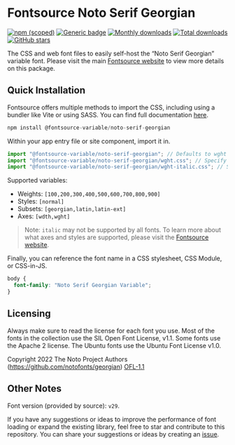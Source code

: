 # Fontsource Noto Serif Georgian

[![npm (scoped)](https://img.shields.io/npm/v/@fontsource-variable/noto-serif-georgian?color=brightgreen)](https://www.npmjs.com/package/@fontsource-variable/noto-serif-georgian) [![Generic badge](https://img.shields.io/badge/fontsource-passing-brightgreen)](https://github.com/fontsource/fontsource) [![Monthly downloads](https://badgen.net/npm/dm/@fontsource-variable/noto-serif-georgian)](https://github.com/fontsource/fontsource) [![Total downloads](https://badgen.net/npm/dt/@fontsource-variable/noto-serif-georgian)](https://github.com/fontsource/fontsource) [![GitHub stars](https://img.shields.io/github/stars/fontsource/fontsource.svg?style=social&label=Star)](https://github.com/fontsource/fontsource/stargazers)

The CSS and web font files to easily self-host the “Noto Serif Georgian” variable font. Please visit the main [Fontsource website](https://fontsource.org/fonts/noto-serif-georgian) to view more details on this package.

## Quick Installation

Fontsource offers multiple methods to import the CSS, including using a bundler like Vite or using SASS. You can find full documentation [here](https://fontsource.org/docs/getting-started/introduction).

```javascript
npm install @fontsource-variable/noto-serif-georgian
```

Within your app entry file or site component, import it in.

```javascript
import "@fontsource-variable/noto-serif-georgian"; // Defaults to wght axis
import "@fontsource-variable/noto-serif-georgian/wght.css"; // Specify axis
import "@fontsource-variable/noto-serif-georgian/wght-italic.css"; // Specify axis and style
```

Supported variables:
- Weights: `[100,200,300,400,500,600,700,800,900]`
- Styles: `[normal]`
- Subsets: `[georgian,latin,latin-ext]`
- Axes: `[wdth,wght]`

> Note: `italic` may not be supported by all fonts. To learn more about what axes and styles are supported, please visit the [Fontsource website](https://fontsource.org/fonts/noto-serif-georgian).

Finally, you can reference the font name in a CSS stylesheet, CSS Module, or CSS-in-JS.

```css
body {
  font-family: "Noto Serif Georgian Variable";
}
```

## Licensing
Always make sure to read the license for each font you use. Most of the fonts in the collection use the SIL Open Font License, v1.1. Some fonts use the Apache 2 license. The Ubuntu fonts use the Ubuntu Font License v1.0.

Copyright 2022 The Noto Project Authors (https://github.com/notofonts/georgian)
[OFL-1.1](https://openfontlicense.org)

## Other Notes
Font version (provided by source): `v29`.

If you have any suggestions or ideas to improve the performance of font loading or expand the existing library, feel free to star and contribute to this repository. You can share your suggestions or ideas by creating an [issue](https://github.com/fontsource/fontsource/issues).